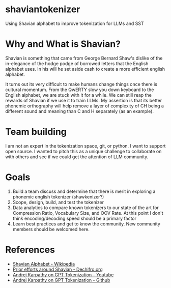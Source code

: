 # shaviantokenizer
Using Shavian alphabet to improve tokenization for LLMs and SST

# Why and What is Shavian?
Shavian is something that came from George Bernard Shaw's dislike of the in-elegance of the hodge podge of borrowed letters that the English alphabet uses. In his will he set aside cash to create a more efficient english alphabet.

It turns out its very difficult to make humans change things once there is cultural momentum. From the QwERTY slow you down keyboard to the English alphabet, we are stuck with it for a while. We can still reap the rewards of Shavian if we use it to train LLMs.  My assertion is that its better phonemic orthography will help remove a layer of complexity of CH being a different sound and meaning than C and H separately (as an example).

# Team building
I am not an expert in the tokenization space, git, or python. I want to support open source.  I wanted to pitch this as a unique challenge to collaborate on with others and see if we could get the attention of LLM community. 

# Goals
1. Build a team discuss and determine that there is merit in exploring a phonemic english tokenizer (shawkenizer?)
2. Scope, design, build, and test the tokenizer
3. Data analytics to compare known tokenizers to our state of the art for Compression Ratio, Vocabulary Size, and OOV Rate.  At this point I don't think encoding/decoding speed should be a primary factor
4. Learn best practices and get to know the community.  New community members should be welcomed here.

# References
- [Shavian Alphabet - Wikipedia](https://en.m.wikipedia.org/wiki/Shavian_alphabet)
- [Prior efforts around Shavian - Dechifro.org](https://www.dechifro.org/shavian/shaw.py)
- [Andrej Karpathy on GPT Tokenization - Youtube](https://www.youtube.com/watch?v=zduSFxRajkE)
- [Andrej Karpathy on GPT Tokenization - Github](https://github.com/karpathy/minbpe/blob/master/exercise.md)
